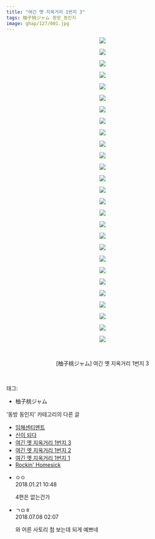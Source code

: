 ```yaml
---
title: "여긴 옛 지옥거리 1번지 3"
tags: 柚子桃ジャム 동방_동인지
image: ghap/127/001.jpg
---
```

<div class="article">
<p style="text-align: center; clear: none; float: none;"><img src="{{ site.nasurl }}/ghap/127/001.jpg"/></p>
<p style="text-align: center; clear: none; float: none;"><img src="{{ site.nasurl }}/ghap/127/002.jpg"/></p>
<p style="text-align: center; clear: none; float: none;"><img src="{{ site.nasurl }}/ghap/127/003.jpg"/></p>
<p style="text-align: center; clear: none; float: none;"><img src="{{ site.nasurl }}/ghap/127/004.jpg"/></p>
<p style="text-align: center; clear: none; float: none;"><img src="{{ site.nasurl }}/ghap/127/005.jpg"/></p>
<p style="text-align: center; clear: none; float: none;"><img src="{{ site.nasurl }}/ghap/127/006.jpg"/></p>
<p style="text-align: center; clear: none; float: none;"><img src="{{ site.nasurl }}/ghap/127/007.jpg"/></p>
<p style="text-align: center; clear: none; float: none;"><img src="{{ site.nasurl }}/ghap/127/008.jpg"/></p>
<p style="text-align: center; clear: none; float: none;"><img src="{{ site.nasurl }}/ghap/127/009.jpg"/></p>
<p style="text-align: center; clear: none; float: none;"><img src="{{ site.nasurl }}/ghap/127/010.jpg"/></p>
<p style="text-align: center; clear: none; float: none;"><img src="{{ site.nasurl }}/ghap/127/011.jpg"/></p>
<p style="text-align: center; clear: none; float: none;"><img src="{{ site.nasurl }}/ghap/127/012.jpg"/></p>
<p style="text-align: center; clear: none; float: none;"><img src="{{ site.nasurl }}/ghap/127/013.jpg"/></p>
<p style="text-align: center; clear: none; float: none;"><img src="{{ site.nasurl }}/ghap/127/014.jpg"/></p>
<p style="text-align: center; clear: none; float: none;"><img src="{{ site.nasurl }}/ghap/127/015.jpg"/></p>
<p style="text-align: center; clear: none; float: none;"><img src="{{ site.nasurl }}/ghap/127/016.jpg"/></p>
<p style="text-align: center; clear: none; float: none;"><img src="{{ site.nasurl }}/ghap/127/017.jpg"/></p>
<p style="text-align: center; clear: none; float: none;"><img src="{{ site.nasurl }}/ghap/127/018.jpg"/></p>
<p style="text-align: center; clear: none; float: none;"><img src="{{ site.nasurl }}/ghap/127/019.jpg"/></p>
<p style="text-align: center; clear: none; float: none;"><img src="{{ site.nasurl }}/ghap/127/020.jpg"/></p>
<p style="text-align: center; clear: none; float: none;"><img src="{{ site.nasurl }}/ghap/127/021.jpg"/></p>
<p style="text-align: center; clear: none; float: none;"><img src="{{ site.nasurl }}/ghap/127/022.jpg"/></p>
<p style="text-align: center; clear: none; float: none;"><img src="{{ site.nasurl }}/ghap/127/023.jpg"/></p>
<p style="text-align: center; clear: none; float: none;"><img src="{{ site.nasurl }}/ghap/127/024.jpg"/></p>
<p style="text-align: center; clear: none; float: none;"><img src="{{ site.nasurl }}/ghap/127/025.jpg"/></p>
<p style="text-align: center; clear: none; float: none;"><img src="{{ site.nasurl }}/ghap/127/026.jpg"/></p>
<p style="text-align: center; clear: none; float: none;"><img src="{{ site.nasurl }}/ghap/127/027.jpg"/></p>
<p style="text-align: center; clear: none; float: none;"><br/></p>
<p style="text-align: center; clear: none; float: none;">[柚子桃ジャム] 여긴 옛 지옥거리 1번지 3</p>
<p><br/></p>
</div><div class="tagTrail">
<p>태그: </p>
<ul>
<li>柚子桃ジャム</li>
</ul>
</div><div class="another">
<p>'동방 동인지' 카테고리의 다른 글</p>
<ul>
<li><a href="/2016-06-18-ghap_129">임해센티멘트</a></li>
<li><a href="/2016-06-18-ghap_128">신이 되다</a></li>
<li><a href="/2016-06-18-ghap_127">여긴 옛 지옥거리 1번지 3</a></li>
<li><a href="/2016-06-18-ghap_126">여긴 옛 지옥거리 1번지 2</a></li>
<li><a href="/2016-06-18-ghap_125">여긴 옛 지옥거리 1번지 1</a></li>
<li><a href="/2016-06-18-ghap_124">Rockin' Homesick</a></li>
</ul>
</div><div class="cb_module cb_fluid">
<div class="cb_wrt cb_profile">
<div class="comment">
<ul>
<li class="cb_thumb_off" id="comment15179174">
<div class="cb_comment_area">
<div class="cb_info_area">
<div class="cb_section">
<span class="cb_nick_name">ㅇㅇ</span>
</div>
<div class="cb_section">
<span class="cb_date">2018.01.21 10:48 </span>
</div>
</div>
<div class="cb_dsc_comment">
<p class="cb_dsc">
											4편은 없는건가
										</p>
</div>
</div></li>
<li class="cb_thumb_off" id="comment15282144">
<div class="cb_comment_area">
<div class="cb_info_area">
<div class="cb_section">
<span class="cb_nick_name">ㄱㅁㅎ</span>
</div>
<div class="cb_section">
<span class="cb_date">2018.07.08 02:07 </span>
</div>
</div>
<div class="cb_dsc_comment">
<p class="cb_dsc">
											와 어른 사토리 첨 보는데 되게 예쁘네
										</p>
</div>
</div></li>
</ul>
</div>
</div><!-- commentList close -->
</div>